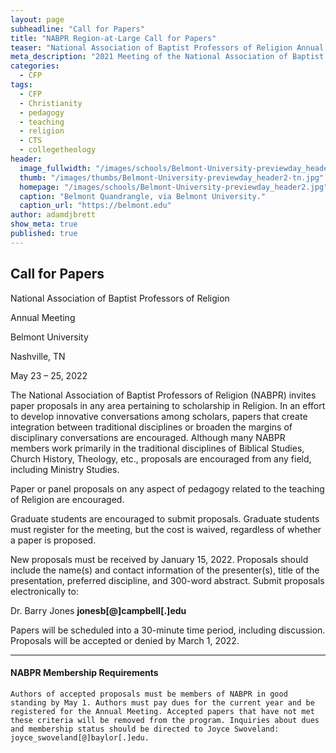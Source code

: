 ```yaml
---
layout: page
subheadline: "Call for Papers"
title: "NABPR Region-at-Large Call for Papers"
teaser: "National Association of Baptist Professors of Religion Annual Meeting at Belmont University, Nashville, TN, May 23 – 25, 2022"
meta_description: "2021 Meeting of the National Association of Baptist Professors of Religion Region-at-Large in conjunction with the 2021 College Theology Society Annual Convention, Spring Hill College, Mobile, Alabama, June 3-5, 2021"
categories:
  - CFP
tags:
  - CFP
  - Christianity
  - pedagogy
  - teaching
  - religion
  - CTS
  - collegetheology
header:
  image_fullwidth: "/images/schools/Belmont-University-previewday_header2.jpg"
  thumb: "/images/thumbs/Belmont-University-previewday_header2-tn.jpg"
  homepage: "/images/schools/Belmont-University-previewday_header2.jpg"
  caption: "Belmont Quandrangle, via Belmont University."
  caption_url: "https://belmont.edu"
author: adamdjbrett
show_meta: true
published: true
---
```

## Call for Papers

National Association of Baptist Professors of Religion

Annual Meeting

Belmont University

Nashville, TN

May 23 – 25, 2022

The National Association of Baptist Professors of Religion (NABPR) invites paper proposals in any area pertaining to scholarship in Religion. In an effort to develop innovative conversations among scholars, papers that create integration between traditional disciplines or broaden the margins of disciplinary conversations are encouraged. Although many NABPR members work primarily in the traditional disciplines of Biblical Studies, Church History, Theology, etc., proposals are encouraged from any field, including Ministry Studies.

Paper or panel proposals on any aspect of pedagogy related to the teaching of Religion are encouraged.

Graduate students are encouraged to submit proposals. Graduate students must register for the meeting, but the cost is waived, regardless of whether a paper is proposed. 

New proposals must be received by January 15, 2022\. Proposals should include the name(s) and contact information of the presenter(s), title of the presentation, preferred discipline, and 300-word abstract. Submit proposals electronically to:

Dr. Barry Jones
**jonesb[@]campbell[.]edu**

Papers will be scheduled into a 30-minute time period, including discussion.
Proposals will be accepted or denied by March 1, 2022.


***
#### NABPR Membership Requirements


`Authors of accepted proposals must be members of NABPR in good standing by May 1. Authors must pay dues for the current year and be registered for the Annual Meeting. Accepted papers that have not met these criteria will be removed from the program. Inquiries about dues and membership status should be directed to Joyce Swoveland: joyce_swoveland[@]baylor[.]edu.`
